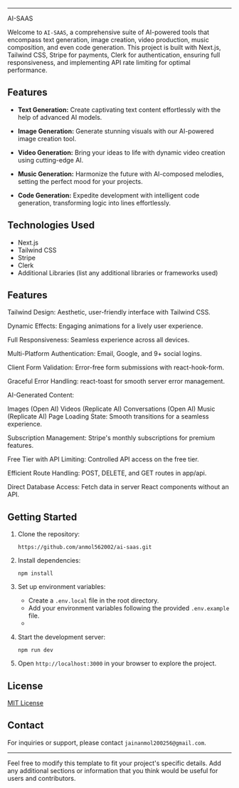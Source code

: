 

---

AI-SAAS

Welcome to `AI-SAAS`, a comprehensive suite of AI-powered tools that encompass text generation, image creation, video production, music composition, and even code generation. This project is built with Next.js, Tailwind CSS, Stripe for payments, Clerk for authentication, ensuring full responsiveness, and implementing API rate limiting for optimal performance.

## Features

- **Text Generation:** Create captivating text content effortlessly with the help of advanced AI models.

- **Image Generation:** Generate stunning visuals with our AI-powered image creation tool.

- **Video Generation:** Bring your ideas to life with dynamic video creation using cutting-edge AI.

- **Music Generation:** Harmonize the future with AI-composed melodies, setting the perfect mood for your projects.

- **Code Generation:** Expedite development with intelligent code generation, transforming logic into lines effortlessly.

## Technologies Used

- Next.js
- Tailwind CSS
- Stripe
- Clerk
- Additional Libraries (list any additional libraries or frameworks used)

## Features 
Tailwind Design: Aesthetic, user-friendly interface with Tailwind CSS.

Dynamic Effects: Engaging animations for a lively user experience.

Full Responsiveness: Seamless experience across all devices.

Multi-Platform Authentication: Email, Google, and 9+ social logins.

Client Form Validation: Error-free form submissions with react-hook-form.

Graceful Error Handling: react-toast for smooth server error management.

AI-Generated Content:

Images (Open AI)
Videos (Replicate AI)
Conversations (Open AI)
Music (Replicate AI)
Page Loading State: Smooth transitions for a seamless experience.

Subscription Management: Stripe's monthly subscriptions for premium features.

Free Tier with API Limiting: Controlled API access on the free tier.

Efficient Route Handling: POST, DELETE, and GET routes in app/api.

Direct Database Access: Fetch data in server React components without an API.



## Getting Started

1. Clone the repository:
   ```
   https://github.com/anmol562002/ai-saas.git
   ```

2. Install dependencies:
   ```
   npm install
   ```

3. Set up environment variables:
   - Create a `.env.local` file in the root directory.
   - Add your environment variables following the provided `.env.example` file.
   - 

4. Start the development server:
   ```
   npm run dev
   ```

5. Open `http://localhost:3000` in your browser to explore the project.



## License

[MIT License](LICENSE)

## Contact

For inquiries or support, please contact `jainanmol200256@gmail.com`.

---

Feel free to modify this template to fit your project's specific details. Add any additional sections or information that you think would be useful for users and contributors.
